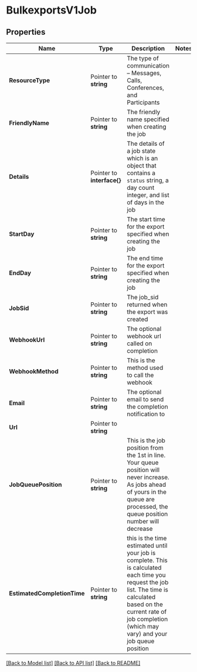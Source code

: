 # BulkexportsV1Job

## Properties

Name | Type | Description | Notes
------------ | ------------- | ------------- | -------------
**ResourceType** | Pointer to **string** | The type of communication – Messages, Calls, Conferences, and Participants |
**FriendlyName** | Pointer to **string** | The friendly name specified when creating the job |
**Details** | Pointer to **interface{}** | The details of a job state which is an object that contains a `status` string, a day count integer, and list of days in the job |
**StartDay** | Pointer to **string** | The start time for the export specified when creating the job |
**EndDay** | Pointer to **string** | The end time for the export specified when creating the job |
**JobSid** | Pointer to **string** | The job_sid returned when the export was created |
**WebhookUrl** | Pointer to **string** | The optional webhook url called on completion |
**WebhookMethod** | Pointer to **string** | This is the method used to call the webhook |
**Email** | Pointer to **string** | The optional email to send the completion notification to |
**Url** | Pointer to **string** |  |
**JobQueuePosition** | Pointer to **string** | This is the job position from the 1st in line. Your queue position will never increase. As jobs ahead of yours in the queue are processed, the queue position number will decrease |
**EstimatedCompletionTime** | Pointer to **string** | this is the time estimated until your job is complete. This is calculated each time you request the job list. The time is calculated based on the current rate of job completion (which may vary) and your job queue position |

[[Back to Model list]](../README.md#documentation-for-models) [[Back to API list]](../README.md#documentation-for-api-endpoints) [[Back to README]](../README.md)


